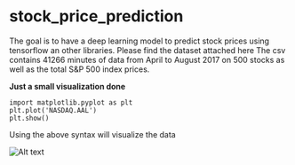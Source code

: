 # stock_price_prediction
The goal is to have a deep learning model to predict stock prices using tensorflow an other libraries. Please find the dataset attached  <link href= http://files.statworx.com/sp500.zip> here </link>
The csv contains 41266 minutes of data from April to August 2017 on 500 stocks as well as the total S&P 500 index prices.

**Just a small visualization done**
```
import matplotlib.pyplot as plt
plt.plot('NASDAQ.AAL')
plt.show()
```
Using the above syntax will visualize the data

![Alt text](https://cdn-images-1.medium.com/max/1600/1*OK6YP4-xG5v8oakDXk2oDw.png "S&P time")


